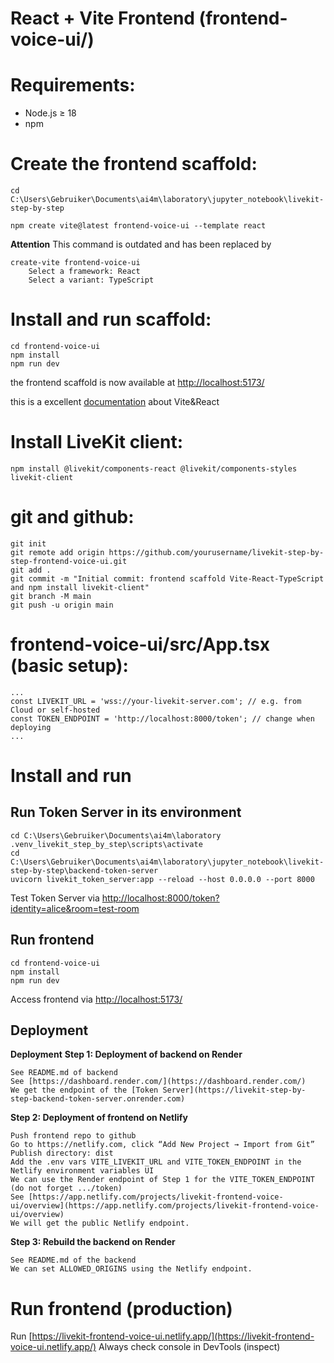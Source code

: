 # React + Vite Frontend (frontend-voice-ui/)

# Requirements:

- Node.js ≥ 18
- npm


# Create the frontend scaffold:
```
cd C:\Users\Gebruiker\Documents\ai4m\laboratory\jupyter_notebook\livekit-step-by-step

npm create vite@latest frontend-voice-ui --template react
```
**Attention**
This command is outdated and has been replaced by

```
create-vite frontend-voice-ui
    Select a framework: React
    Select a variant: TypeScript
```
# Install and run scaffold:
```
cd frontend-voice-ui
npm install
npm run dev
```
the frontend scaffold is now available at [http://localhost:5173/](http://localhost:5173/)

this is a excellent [documentation](https://codeparrot.ai/blogs/a-beginners-guide-to-using-vite-react) about Vite&React

# Install LiveKit client:
```
npm install @livekit/components-react @livekit/components-styles livekit-client
```

# git and github:
```
git init
git remote add origin https://github.com/yourusername/livekit-step-by-step-frontend-voice-ui.git
git add .
git commit -m "Initial commit: frontend scaffold Vite-React-TypeScript and npm install livekit-client"
git branch -M main
git push -u origin main
```

# frontend-voice-ui/src/App.tsx (basic setup):
```
...
const LIVEKIT_URL = 'wss://your-livekit-server.com'; // e.g. from Cloud or self-hosted
const TOKEN_ENDPOINT = 'http://localhost:8000/token'; // change when deploying
...
```

# Install and run
## Run Token Server in its environment
```
cd C:\Users\Gebruiker\Documents\ai4m\laboratory
.venv_livekit_step_by_step\scripts\activate
cd C:\Users\Gebruiker\Documents\ai4m\laboratory\jupyter_notebook\livekit-step-by-step\backend-token-server
uvicorn livekit_token_server:app --reload --host 0.0.0.0 --port 8000
```

Test Token Server via [http://localhost:8000/token?identity=alice&room=test-room](http://localhost:8000/token?identity=alice&room=test-room)

## Run frontend
```
cd frontend-voice-ui
npm install
npm run dev
```

Access frontend via [http://localhost:5173/](http://localhost:5173/)

## Deployment
**Deployment**
**Step 1: Deployment of backend on Render**
```
See README.md of backend
See [https://dashboard.render.com/](https://dashboard.render.com/)
We get the endpoint of the [Token Server](https://livekit-step-by-step-backend-token-server.onrender.com)
```
**Step 2: Deployment of frontend on Netlify**
```
Push frontend repo to github
Go to https://netlify.com, click “Add New Project → Import from Git”
Publish directory: dist
Add the .env vars VITE_LIVEKIT_URL and VITE_TOKEN_ENDPOINT in the Netlify environment variables UI
We can use the Render endpoint of Step 1 for the VITE_TOKEN_ENDPOINT (do not forget .../token)
See [https://app.netlify.com/projects/livekit-frontend-voice-ui/overview](https://app.netlify.com/projects/livekit-frontend-voice-ui/overview)
We will get the public Netlify endpoint.
```
**Step 3: Rebuild the backend on Render**
```
See README.md of the backend
We can set ALLOWED_ORIGINS using the Netlify endpoint.
```

# Run frontend (production)

Run [https://livekit-frontend-voice-ui.netlify.app/](https://livekit-frontend-voice-ui.netlify.app/)
Always check console in DevTools (inspect)